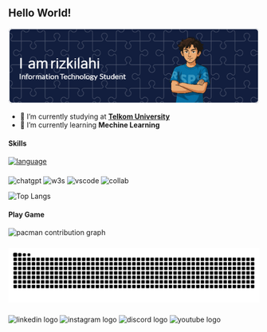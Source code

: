 ## Hello World!

![rizkilahi](img\rizkilahi_banner_1.png)


<!--
**rizkilahi/rizkilahi** is a ✨ _special_ ✨ repository because its `README.md` (this file) appears on your GitHub profile.

Here are some ideas to get you started:

- 🔭 I’m currently working on ...
- 🌱 I’m currently learning ...
- 👯 I’m looking to collaborate on ...
- 🤔 I’m looking for help with ...
- 💬 Ask me about ...
- 📫 How to reach me: ...
- 😄 Pronouns: ...
- ⚡ Fun fact: ...
-->

- 🔭 I’m currently studying at [**Telkom University**](https://www.instagram.com/telkomuniversity/)
- 🌱 I’m currently learning **Mechine Learning**

#### Skills
[![language](https://skillicons.dev/icons?i=html,css,js,php,laravel,python,cpp,java,spring,flutter&perline=5)](https://skillicons.dev)

###

![chatgpt](https://img.shields.io/badge/ChatGPT-74aa9c?style=for-the-badge&logo=openai&logoColor=white) ![w3s](https://img.shields.io/badge/W3Schools-04AA6D?style=for-the-badge&logo=W3Schools&logoColor=white) ![vscode](https://img.shields.io/badge/VSCode-0078D4?style=for-the-badge&logo=visual%20studio%20code&logoColor=white) ![collab](https://img.shields.io/badge/Colab-F9AB00?style=for-the-badge&logo=googlecolab&color=525252)

<!-- [![contact](https://skillicons.dev/icons?i=instagram,linkedin,gmail)](https://skillicons.dev)
-->
![Top Langs](https://github-readme-stats.vercel.app/api/top-langs/?username=rizkilahi&layout=compact) 

#### Play Game

<picture>
  <source media="(prefers-color-scheme: dark)" srcset="https://raw.githubusercontent.com/rizkilahi/rizkilahi/output/pacman-contribution-graph-dark.svg">
  <source media="(prefers-color-scheme: light)" srcset="https://raw.githubusercontent.com/rizkilahi/rizkilahi/output/pacman-contribution-graph.svg">
  <img alt="pacman contribution graph" src="https://raw.githubusercontent.com/rizkilahi/rizkilahi/output/pacman-contribution-graph.svg">
</picture>

###

<img src="https://raw.githubusercontent.com/rizkilahi/rizkilahi/output/snake.svg" alt="Snake animation" />

###

<div align="left">
  <img href="https://www.linkedin.com/in/muhamad-rizki-ilahi-337a55208/" src="https://raw.githubusercontent.com/maurodesouza/profile-readme-generator/master/src/assets/icons/social/linkedin/default.svg" width="52" height="40" alt="linkedin logo"  />
  <img href="https://www.instagram.com/rizkilahi_/" src="https://raw.githubusercontent.com/maurodesouza/profile-readme-generator/master/src/assets/icons/social/instagram/default.svg" width="52" height="40" alt="instagram logo"  />
  <img href="https://discord.com/users/puntenmamang1805" src="https://raw.githubusercontent.com/maurodesouza/profile-readme-generator/master/src/assets/icons/social/discord/default.svg" width="52" height="40" alt="discord logo"  />
  <img href="https://youtube.com" src="https://raw.githubusercontent.com/maurodesouza/profile-readme-generator/master/src/assets/icons/social/youtube/default.svg" width="52" height="40" alt="youtube logo"  />
</div>

###